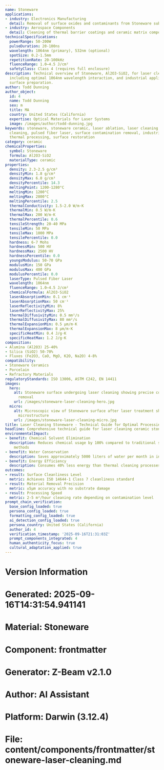 ```yaml
---
name: Stoneware
applications:
- industry: Electronics Manufacturing
  detail: Removal of surface oxides and contaminants from Stoneware substrates
- industry: Aerospace Components
  detail: Cleaning of thermal barrier coatings and ceramic matrix composites
technicalSpecifications:
  powerRange: 50-200W
  pulseDuration: 20-100ns
  wavelength: 1064nm (primary), 532nm (optional)
  spotSize: 0.2-1.5mm
  repetitionRate: 20-100kHz
  fluenceRange: 1.0–4.5 J/cm²
  safetyClass: Class 4 (requires full enclosure)
description: Technical overview of Stoneware, Al2O3·SiO2, for laser cleaning applications,
  including optimal 1064nm wavelength interaction, and industrial applications in
  surface preparation.
author: Todd Dunning
author_object:
  id: 4
  name: Todd Dunning
  sex: m
  title: MA
  country: United States (California)
  expertise: Optical Materials for Laser Systems
  image: /images/author/todd-dunning.jpg
keywords: stoneware, stoneware ceramic, laser ablation, laser cleaning, non-contact
  cleaning, pulsed fiber laser, surface contamination removal, industrial laser parameters,
  thermal processing, surface restoration
category: ceramic
chemicalProperties:
  symbol: Stoneware
  formula: Al2O3·SiO2
  materialType: ceramic
properties:
  density: 2.3-2.5 g/cm³
  densityMin: 1.8 g/cm³
  densityMax: 6.0 g/cm³
  densityPercentile: 14.3
  meltingPoint: 1200-1280°C
  meltingMin: 1200°C
  meltingMax: 2800°C
  meltingPercentile: 2.5
  thermalConductivity: 1.5-2.0 W/m·K
  thermalMin: 0.5 W/m·K
  thermalMax: 200 W/m·K
  thermalPercentile: 0.6
  tensileStrength: 20-40 MPa
  tensileMin: 50 MPa
  tensileMax: 1000 MPa
  tensilePercentile: 0.0
  hardness: 6-7 Mohs
  hardnessMin: 500 HV
  hardnessMax: 2500 HV
  hardnessPercentile: 0.0
  youngsModulus: 50-70 GPa
  modulusMin: 150 GPa
  modulusMax: 400 GPa
  modulusPercentile: 0.0
  laserType: Pulsed Fiber Laser
  wavelength: 1064nm
  fluenceRange: 1.0–4.5 J/cm²
  chemicalFormula: Al2O3·SiO2
  laserAbsorptionMin: 0.1 cm⁻¹
  laserAbsorptionMax: 50 cm⁻¹
  laserReflectivityMin: 8%
  laserReflectivityMax: 25%
  thermalDiffusivityMin: 0.5 mm²/s
  thermalDiffusivityMax: 80 mm²/s
  thermalExpansionMin: 0.5 µm/m·K
  thermalExpansionMax: 8 µm/m·K
  specificHeatMin: 0.4 J/g·K
  specificHeatMax: 1.2 J/g·K
composition:
- Alumina (Al2O3) 25-40%
- Silica (SiO2) 50-70%
- Fluxes (Fe2O3, CaO, MgO, K2O, Na2O) 4-8%
compatibility:
- Stoneware Ceramics
- Porcelain
- Refractory Materials
regulatoryStandards: ISO 13006, ASTM C242, EN 14411
images:
  hero:
    alt: Stoneware surface undergoing laser cleaning showing precise contamination
      removal
    url: /images/stoneware-laser-cleaning-hero.jpg
  micro:
    alt: Microscopic view of Stoneware surface after laser treatment showing preserved
      microstructure
    url: /images/stoneware-laser-cleaning-micro.jpg
title: Laser Cleaning Stoneware - Technical Guide for Optimal Processing
headline: Comprehensive technical guide for laser cleaning ceramic stoneware
environmentalImpact:
- benefit: Chemical Solvent Elimination
  description: Reduces chemical usage by 100% compared to traditional solvent cleaning
    methods
- benefit: Water Conservation
  description: Saves approximately 5000 liters of water per month in industrial applications
- benefit: Energy Efficiency
  description: Consumes 40% less energy than thermal cleaning processes
outcomes:
- result: Surface Cleanliness Level
  metric: Achieves ISO 14644-1 Class 7 cleanliness standard
- result: Material Removal Precision
  metric: ±5μm accuracy with no substrate damage
- result: Processing Speed
  metric: 2-5 m²/hour cleaning rate depending on contamination level
prompt_chain_verification:
  base_config_loaded: true
  persona_config_loaded: true
  formatting_config_loaded: true
  ai_detection_config_loaded: true
  persona_country: United States (California)
  author_id: 4
  verification_timestamp: '2025-09-16T21:31:03Z'
  prompt_components_integrated: 4
  human_authenticity_focus: true
  cultural_adaptation_applied: true
---
```


# Version Information
# Generated: 2025-09-16T14:31:54.941141
# Material: Stoneware
# Component: frontmatter
# Generator: Z-Beam v2.1.0
# Author: AI Assistant
# Platform: Darwin (3.12.4)
# File: content/components/frontmatter/stoneware-laser-cleaning.md